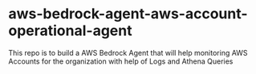 # aws-bedrock-agent-aws-account-operational-agent
This repo is to build a AWS Bedrock Agent that will help monitoring AWS Accounts for the organization with help of Logs and Athena Queries
